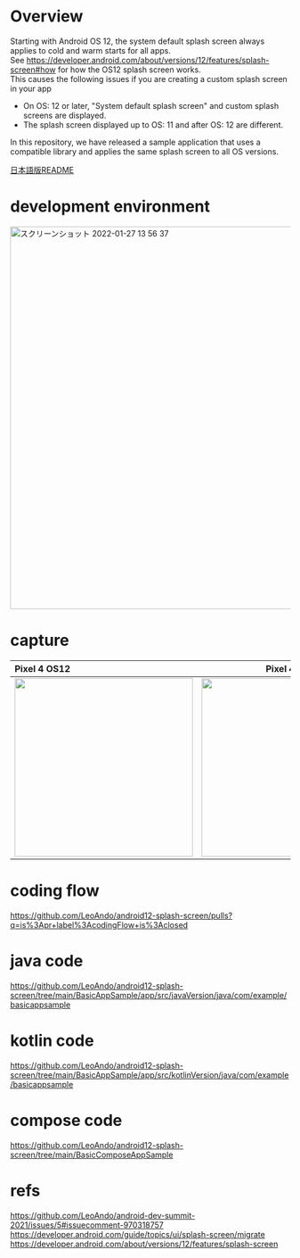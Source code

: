 # Overview

Starting with Android OS 12, the system default splash screen always applies to cold and warm starts for all apps. <br>
See https://developer.android.com/about/versions/12/features/splash-screen#how for how the OS12 splash screen works. <br>
This causes the following issues if you are creating a custom splash screen in your app <br>
- On OS: 12 or later, "System default splash screen" and custom splash screens are displayed.
- The splash screen displayed up to OS: 11 and after OS: 12 are different.

In this repository, we have released a sample application that uses a compatible library and applies the same splash screen to all OS versions. <br>

[日本語版README](https://github.com/LeoAndo/android12-splash-screen/blob/main/readme/README_JP.md)

# development environment

<img width="686" alt="スクリーンショット 2022-01-27 13 56 37" src="https://user-images.githubusercontent.com/16476224/151294522-b048519a-04c4-4ddc-a220-7b9fbece1b8e.png">


# capture

| Pixel 4 OS12 | Pixel 4 OS8 |
|:---|:---:|
|<img src="https://user-images.githubusercontent.com/16476224/143677726-69bbd10f-d75c-4ed8-b9a8-7fba87cc85e7.gif" width=320 /> |<img src="https://user-images.githubusercontent.com/16476224/143677731-88fd9eac-8d5d-4888-b0ab-8301353c6474.gif" width=320 /> |

# coding flow
https://github.com/LeoAndo/android12-splash-screen/pulls?q=is%3Apr+label%3AcodingFlow+is%3Aclosed<br>

# java code
https://github.com/LeoAndo/android12-splash-screen/tree/main/BasicAppSample/app/src/javaVersion/java/com/example/basicappsample<br>

# kotlin code
https://github.com/LeoAndo/android12-splash-screen/tree/main/BasicAppSample/app/src/kotlinVersion/java/com/example/basicappsample<br>

# compose code
https://github.com/LeoAndo/android12-splash-screen/tree/main/BasicComposeAppSample<br>

# refs
https://github.com/LeoAndo/android-dev-summit-2021/issues/5#issuecomment-970318757<br>
https://developer.android.com/guide/topics/ui/splash-screen/migrate<br>
https://developer.android.com/about/versions/12/features/splash-screen<br>
